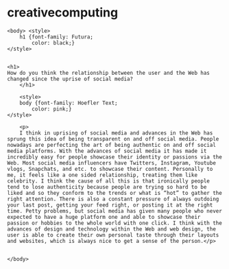 # creativecomputing
<!DOCTYPE html>
<html>
    <head>
        <meta charset="utf-8">
        <meta http-equiv="X-UA-Compatible" content="IE=edge,chrome=1">
        <title></title>
        <meta name="description" content="">
        <meta name="viewport" content="width=device-width">
        <!-- <link rel="stylesheet" href="css/main.css"> -->
    </head>
    
    <body> <style> 
        h1 {font-family: Futura;
            color: black;}
    </style>


    <h1>
    How do you think the relationship between the user and the Web has changed since the uprise of social media?
        </h1>

        <style> 
        body {font-family: Hoefler Text;
            color: pink;}
    </style>

        <p>
        I think in uprising of social media and advances in the Web has sprung this idea of being transparent on and off social media. People nowadays are perfecting the art of being authentic on and off social media platforms. With the advances of social media it has made it incredibly easy for people showcase their identity or passions via the Web. Most social media influencers have Twitters, Instagram, Youtube vlogs, Snapchats, and etc. to showcase their content. Personally to me, it feels like a one sided relationship, treating them like celebrity. I think the cause of all this is that ironically people tend to lose authenticity because people are trying so hard to be liked and so they conform to the trends or what is “hot” to gather the right attention. There is also a constant pressure of always outdoing your last post, getting your feed right, or posting it at the right time. Petty problems, but social media has given many people who never expected to have a huge platform one and able to showcase their passion or hobbies to the whole world with one click. I think with the advances of design and technology within the Web and web design, the user is able to create their own personal taste through their layouts and websites, which is always nice to get a sense of the person.</p>


    </body>
    
</html>
